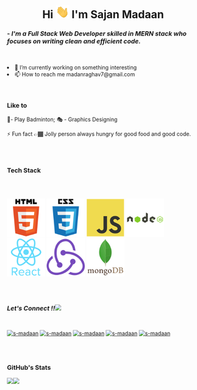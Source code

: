 <h1 align="center">Hi <img src="https://raw.githubusercontent.com/ABSphreak/ABSphreak/master/gifs/Hi.gif" width="35"> I'm Sajan Madaan</h1>
<h3>- <i>I'm a Full Stack Web Developer skilled in MERN stack who focuses on writing clean  and efficient code.</i></h3>

<br/>
<br/>
<li>🔭 I’m currently working on something interesting</li>
<li>📫 How to reach me madanraghav7@gmail.com</li>

<br/>
<br/>

<h3>Like to</h3>

<p>🏸- Play Badminton; 🎭 - Graphics Designing<p>

<p>⚡ Fun fact 👉🏾 Jolly person always hungry for good food and good code.<p>


<br/>
<br/>
<h3>Tech Stack</h3>
<br/>
<br/>
<p>
<img width="100px" height="100px" src="https://raw.githubusercontent.com/devicons/devicon/master/icons/html5/html5-original-wordmark.svg" />
<img width="100px" height="100px" src="https://raw.githubusercontent.com/devicons/devicon/master/icons/css3/css3-original-wordmark.svg"/>
<img width="100px" height="100px" src="https://raw.githubusercontent.com/devicons/devicon/master/icons/javascript/javascript-original.svg"/>
<img width="100px" height="100px" src="https://raw.githubusercontent.com/devicons/devicon/master/icons/nodejs/nodejs-original-wordmark.svg"/>
<img width="100px" height="100px" src="https://raw.githubusercontent.com/devicons/devicon/master/icons/react/react-original-wordmark.svg" />
<img width="100px" height="100px" src="https://raw.githubusercontent.com/devicons/devicon/master/icons/redux/redux-original.svg"/>
<img width="100px" height="100px" src="https://raw.githubusercontent.com/devicons/devicon/master/icons/mongodb/mongodb-original-wordmark.svg"/>
</p>

<br/>
<br/>

<h3><i>Let's Connect !!<img src="https://raw.githubusercontent.com/ShahriarShafin/ShahriarShafin/main/Assets/handshake.gif" width="100" /></i></h3>
<br/>


<p>
<a href="https://www.linkedin.com/in/sajan-madaan-b6b4ab146/" target="blank"><img width="30px" height="30px" src="https://raw.githubusercontent.com/rahuldkjain/github-profile-readme-generator/master/src/images/icons/Social/linked-in-alt.svg" alt="s-madaan" /></a> <a href="https://medium.com/@SajanMadaan" target="blank"><img width="30px" height="30px" src="https://encrypted-tbn0.gstatic.com/images?q=tbn:ANd9GcSDLRbwp1YPbunjt8Ii9q_AFj6zmZFxi_QzdULEKERT8gm3VBdl9e44JDwcTqH_86_nuXU&usqp=CAU" alt="s-madaan" /></a> <a title="madanraghav7@gmail.com" href="mailto:madanraghav7@gmail.com" target="blank"><img width="30px" height="30px" src="https://upload.wikimedia.org/wikipedia/commons/thumb/0/0b/Logo_Gmail_%282015-2020%29.svg/2560px-Logo_Gmail_%282015-2020%29.svg.png" alt="s-madaan" /></a> <a href="https://twitter.com/SajanMadaan7" target="blank"><img width="30px" height="30px"  src="https://www.freeiconspng.com/thumbs/twitter-icon/twitter-icon-download-18.png" alt="s-madaan" /></a> <a href="https://www.hackerrank.com/madanraghav7" target="blank"><img width="30px" height="30px" src="https://upload.wikimedia.org/wikipedia/commons/6/65/HackerRank_logo.png" alt="s-madaan" /></a>

</p>

<br/>
<br/>

<h3>GitHub's Stats</h3>

<p>
<img  src="https://github-readme-stats.vercel.app/api?username=sajanmadaan&count_private=true&show_icons=true&include_all_commits=true&hide=issues,contribs&border_radius=0&locale=en" height="139"/><img  src="https://github-readme-stats.vercel.app/api/top-langs/?username=sajanmadaan&layout=compact&border_radius=0" height="139" />
</p>



